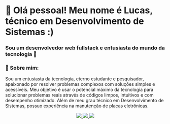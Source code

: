 
# 👋 Olá pessoal! Meu nome é Lucas, técnico em Desenvolvimento de Sistemas :)
### Sou um desenvolvedor web fullstack e entusiasta do mundo da tecnologia 🙂


### 👤 Sobre mim:

Sou um entusiasta da tecnologia, eterno estudante e pesquisador, apaixonado por resolver problemas complexos com soluções simples e acessíveis. Meu objetivo é usar o potencial máximo da tecnologia para solucionar problemas reais através de códigos limpos, intuitivos e com desempenho otimizado.
Além de meu grau técnico em Desenvolvimento de Sistemas, possuo experiência na manutenção de placas eletrônicas.

<div align=center>
	<a href = "mailto:lucas.rcaetano1122@gmail.com" target="_blank">
		<img src="https://img.shields.io/badge/Gmail-D14836?style=for-the-badge&logo=gmail&logoColor=white" target="_blank">
	</a>
	<a href="https://www.linkedin.com/in/lucas-rc20/" target="_blank">
		<img src="https://img.shields.io/badge/-LinkedIn-%230077B5?style=for-the-badge&logo=linkedin&logoColor=white" target="_blank">
	</a>
	<a href="https://www.instagram.com/lucas.rc20" target="_blank">
		<img src="https://img.shields.io/badge/Instagram-E4405F?style=for-the-badge&logo=instagram&logoColor=white" target="_blank">
	</a>
</div>

<!-- INSERT SOME IMAGE HERE -->

<!--
Here are some ideas to get you started:

- 🔭 I’m currently working on ...
- 🌱 I’m currently learning ...
- 👯 I’m looking to collaborate on ...
- 🤔 I’m looking for help with ...
- 💬 Ask me about ...
- 📫 How to reach me: ...
- 😄 Pronouns: ...
- ⚡ Fun fact: ...
-->
